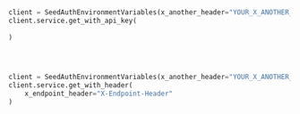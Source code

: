 ```python


client = SeedAuthEnvironmentVariables(x_another_header="YOUR_X_ANOTHER_HEADER", api_key="YOUR_API_KEY", base_url="https://yourhost.com/path/to/api", )        
client.service.get_with_api_key(
	
)
 
```                        


```python


client = SeedAuthEnvironmentVariables(x_another_header="YOUR_X_ANOTHER_HEADER", api_key="YOUR_API_KEY", base_url="https://yourhost.com/path/to/api", )        
client.service.get_with_header(
	x_endpoint_header="X-Endpoint-Header"
)
 
```                        


